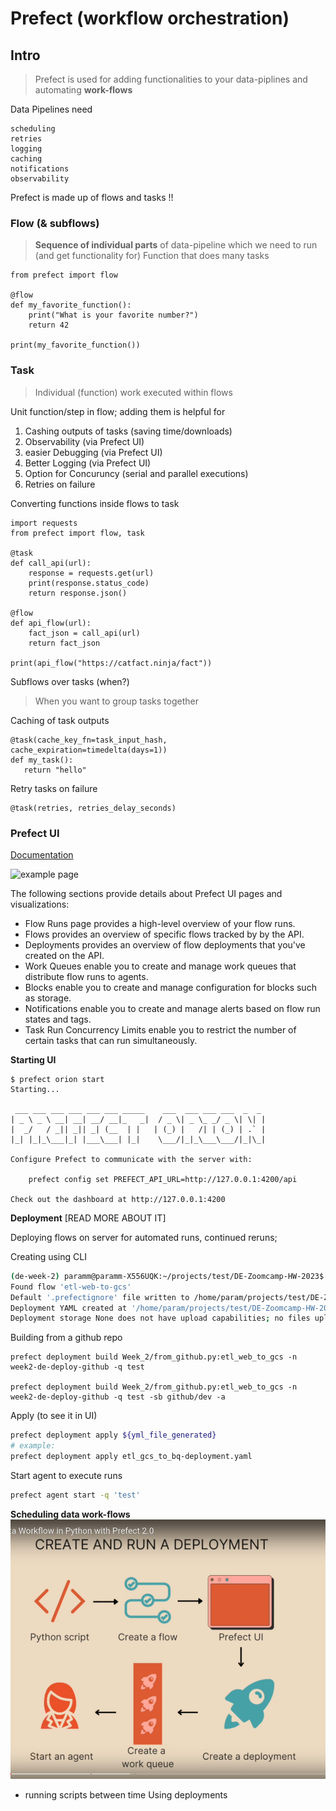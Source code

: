 # Prefect (workflow orchestration)

## Intro

> Prefect is used for adding functionalities to your data-piplines and automating **work-flows**


Data Pipelines need 

    scheduling
    retries
    logging
    caching
    notifications
    observability




Prefect is made up of flows and tasks !! 

### **Flow** (& subflows)
> **Sequence of individual parts** of data-pipeline which we need to run (and get functionality for)
> Function that does many tasks

```python3
from prefect import flow

@flow
def my_favorite_function():
    print("What is your favorite number?")
    return 42

print(my_favorite_function())

```
### **Task**
> Individual (function) work executed within flows


Unit function/step in flow; adding them is helpful for 
1. Cashing outputs of tasks (saving time/downloads)
2. Observability (via Prefect UI)
3. easier Debugging (via Prefect UI)
4. Better Logging (via Prefect UI)
5. Option for Concuruncy (serial and parallel executions)
6. Retries on failure 

Converting functions inside flows to task

```python3
import requests
from prefect import flow, task

@task
def call_api(url):
    response = requests.get(url)
    print(response.status_code)
    return response.json()

@flow
def api_flow(url):
    fact_json = call_api(url)
    return fact_json

print(api_flow("https://catfact.ninja/fact"))
```


Subflows over tasks (when?)
> When you want to group tasks together

Caching of task outputs 

```python3
@task(cache_key_fn=task_input_hash, cache_expiration=timedelta(days=1))
def my_task():
   return "hello"
```

Retry tasks on failure 

```python3
@task(retries, retries_delay_seconds)
```

### Prefect UI

[Documentation](https://docs.prefect.io/ui/overview/)

![example page](https://docs.prefect.io/img/ui/orion-dashboard.png)


The following sections provide details about Prefect UI pages and visualizations:

* Flow Runs page provides a high-level overview of your flow runs.
* Flows provides an overview of specific flows tracked by by the API.
* Deployments provides an overview of flow deployments that you've created on the API.
* Work Queues enable you to create and manage work queues that distribute flow runs to agents.
* Blocks enable you to create and manage configuration for blocks such as storage.
* Notifications enable you to create and manage alerts based on flow run states and tags.
* Task Run Concurrency Limits enable you to restrict the number of certain tasks that can run simultaneously.

**Starting UI** 

```
$ prefect orion start
Starting...

 ___ ___ ___ ___ ___ ___ _____    ___  ___ ___ ___  _  _
| _ \ _ \ __| __| __/ __|_   _|  / _ \| _ \_ _/ _ \| \| |
|  _/   / _|| _|| _| (__  | |   | (_) |   /| | (_) | .` |
|_| |_|_\___|_| |___\___| |_|    \___/|_|_\___\___/|_|\_|

Configure Prefect to communicate with the server with:

    prefect config set PREFECT_API_URL=http://127.0.0.1:4200/api

Check out the dashboard at http://127.0.0.1:4200

```


**Deployment** [READ MORE ABOUT IT]

Deploying flows on server for automated runs, continued reruns; 

Creating using CLI 

```bash
(de-week-2) paramm@paramm-X556UQK:~/projects/test/DE-Zoomcamp-HW-2023$ prefect deployment build Week_2/from_github.py:etl_web_to_gcs -n week2-de-deploy-github -q test
Found flow 'etl-web-to-gcs'
Default '.prefectignore' file written to /home/param/projects/test/DE-Zoomcamp-HW-2023/.prefectignore
Deployment YAML created at '/home/param/projects/test/DE-Zoomcamp-HW-2023/etl_web_to_gcs-deployment.yaml'.
Deployment storage None does not have upload capabilities; no files uploaded.  Pass --skip-upload to suppress this warning.

```

Building from a github repo 

```
prefect deployment build Week_2/from_github.py:etl_web_to_gcs -n week2-de-deploy-github -q test

prefect deployment build Week_2/from_github.py:etl_web_to_gcs -n week2-de-deploy-github -q test -sb github/dev -a
```


Apply (to see it in UI)

```bash
prefect deployment apply ${yml_file_generated}
# example: 
prefect deployment apply etl_gcs_to_bq-deployment.yaml 
```


Start agent to execute runs 

```bash
prefect agent start -q 'test'
```

**Scheduling data work-flows**
![prefect-scheduled-deployments](images/prefect-scheduled-deployments.png)

* running scripts between time
 Using deployments 